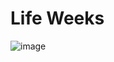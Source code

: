 # Life Weeks

![image](https://github.com/sada-projects/life-weeks/assets/55833403/e92d9e70-3cba-44d2-b624-3ca3bb939eb1)
